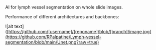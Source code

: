 AI for lymph vessel segmentation on whole slide images.

Performance of different architectures and backbones:

![alt text]([https://github.com/[username]/[reponame]/blob/[branch]/image.jpg](https://github.com/RPalpatine/Lymph-vessel-segmentation/blob/main/Unet.png?raw=true)
